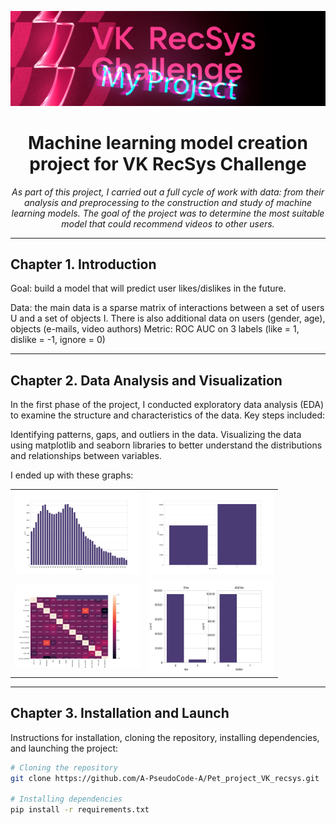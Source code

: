 <!-- Место для картинки -->
<p align="center">
  <img src="additional_files/avatar_for_project.jpg" alt="Логотип проекта" width="1000">
</p>

<!-- Название проекта -->
<h1 align="center">Machine learning model creation project for VK RecSys Challenge</h1>

<!-- Описание проекта -->
<p align="center"><i>As part of this project, I carried out a full cycle of work with data: from their analysis and preprocessing to the construction and study of machine learning models. The goal of the project was to determine the most suitable model that could recommend videos to other users. </i></p>

---

## Chapter 1. Introduction
Goal: build a model that will predict user likes/dislikes in the future.

Data: the main data is a sparse matrix of interactions between a set of users U and a set of objects I. There is also additional data on users (gender, age), objects (e-mails, video authors)
Metric: ROC AUC on 3 labels (like = 1, dislike = -1, ignore = 0)

---

## Chapter 2. Data Analysis and Visualization
In the first phase of the project, I conducted exploratory data analysis (EDA) to examine the structure and characteristics of the data. Key steps included:

Identifying patterns, gaps, and outliers in the data.
Visualizing the data using matplotlib and seaborn libraries to better understand the distributions and relationships between variables.

I ended up with these graphs:

<table>
  <tr>
    <td><img src="03_visualization/age.jpg" alt="Image 1" width="200"/></td>
    <td><img src="03_visualization/gender.jpg" alt="Image 2" width="200"/></td>
  </tr>
  <tr>
    <td><img src="03_visualization/heat_chart.jpg" alt="Image 3" width="200"/></td>
    <td><img src="03_visualization/like_dislike.jpg" alt="Image 4" width="200"/></td>
  </tr>
</table>

---

## Chapter 3. Installation and Launch
Instructions for installation, cloning the repository, installing dependencies, and launching the project:

```bash
# Cloning the repository
git clone https://github.com/A-PseudoCode-A/Pet_project_VK_recsys.git

# Installing dependencies
pip install -r requirements.txt